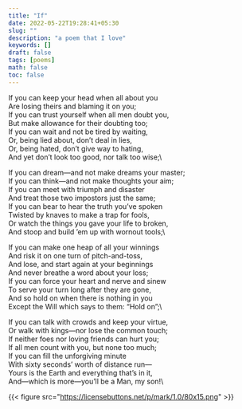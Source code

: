 ```yaml
---
title: "If"
date: 2022-05-22T19:28:41+05:30
slug: ""
description: "a poem that I love"
keywords: []
draft: false
tags: [poems]
math: false
toc: false
---
```

If you can keep your head when all about you\
   Are losing theirs and blaming it on you;\
If you can trust yourself when all men doubt you,\
   But make allowance for their doubting too;\
If you can wait and not be tired by waiting,\
   Or, being lied about, don’t deal in lies,\
Or, being hated, don’t give way to hating,\
   And yet don’t look too good, nor talk too wise;\

If you can dream—and not make dreams your master;\
   If you can think—and not make thoughts your aim;\
If you can meet with triumph and disaster\
   And treat those two impostors just the same;\
If you can bear to hear the truth you’ve spoken\
   Twisted by knaves to make a trap for fools,\
Or watch the things you gave your life to broken,\
   And stoop and build ’em up with wornout tools;\

If you can make one heap of all your winnings\
   And risk it on one turn of pitch-and-toss,\
And lose, and start again at your beginnings\
   And never breathe a word about your loss;\
If you can force your heart and nerve and sinew\
   To serve your turn long after they are gone,\
And so hold on when there is nothing in you\
   Except the Will which says to them: “Hold on”;\

If you can talk with crowds and keep your virtue,\
   Or walk with kings—nor lose the common touch;\
If neither foes nor loving friends can hurt you;\
   If all men count with you, but none too much;\
If you can fill the unforgiving minute\
With sixty seconds’ worth of distance run—\
   Yours is the Earth and everything that’s in it,\
And—which is more—you’ll be a Man, my son!\



{{< figure src="https://licensebuttons.net/p/mark/1.0/80x15.png" >}}